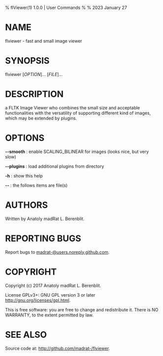% flViewer(1) 1.0.0 | User Commands
%
% 2023 January 27

# NAME
flviewer - fast and small image viewer

# SYNOPSIS
flviewer [*OPTION*]... [*FILE*]...

# DESCRIPTION
a FLTK Image Viewer who combines the small size and acceptable functionalities with the versatility of supporting different kind of images, which may be extended by plugins.

# OPTIONS

**--smooth**
:    enable SCALING\_BILINEAR for images (looks nice, but very slow)

**--plugins**
:    load additional plugins from directory

**-h**
:    show this help

**--**
:    the follows items are file(s)

# AUTHORS
Written by  Anatoly madRat L. Berenblit.

# REPORTING BUGS
Report bugs to madrat-@users.noreply.github.com.

# COPYRIGHT
Copyright (c) 2017 Anatoly madRat L. Berenblit.

License GPLv3+: GNU GPL version 3 or later <http://gnu.org/licenses/gpl.html>.

This is free software: you are free to change and redistribute it. There is NO WARRANTY, to the extent permitted by law.

# SEE ALSO
Source code at: <http://github.com/madrat-/flviewer>.
